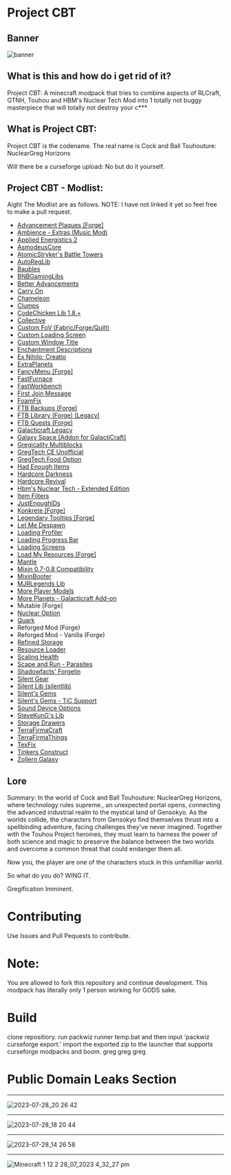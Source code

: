 # Project CBT

## Banner

![banner](https://github.com/Nrmot-GithubRepo/Project-CBT/assets/139649330/b81e24f2-218b-41d3-b4e7-3f9e90954b57)

## What is this and how do i get rid of it?



Project CBT: A minecraft modpack that tries to combine aspects of RLCraft, GTNH, Touhou and HBM's Nuclear Tech Mod into 1 totally not buggy masterpiece that will totally not destroy your c***

## What is Project CBT:

Project CBT is the codename. The real name is Cock and Ball Touhouture: NuclearGreg Horizons

Will there be a curseforge upload: No but do it yourself. 

## Project CBT - Modlist:

Aight The Modlist are as follows. NOTE: I have not linked it yet so feel free to make a pull request. 

- [Advancement Plaques [Forge]](https://www.curseforge.com/minecraft/mc-mods/advancement-plaques)
- [Ambience - Extras (Music Mod)](https://www.curseforge.com/minecraft/mc-mods/ambience-extras)
- [Applied Energistics 2](https://www.curseforge.com/minecraft/mc-mods/applied-energistics-2)
- [AsmodeusCore](https://www.curseforge.com/minecraft/mc-mods/asmodeuscore)
- [AtomicStryker's Battle Towers](https://www.curseforge.com/minecraft/mc-mods/atomicstrykers-battle-towers)
- [AutoRegLib](https://www.curseforge.com/minecraft/mc-mods/autoreglib)
- [Baubles](https://www.curseforge.com/minecraft/mc-mods/baubles)
- [BNBGamingLibs](https://www.curseforge.com/minecraft/mc-mods/bnbgaminglib)
- [Better Advancements](https://www.curseforge.com/minecraft/mc-mods/better-advancements)
- [Carry On](https://www.curseforge.com/minecraft/mc-mods/carry-on)
- [Chameleon](https://www.curseforge.com/minecraft/mc-mods/chameleon)
- [Clumps](https://www.curseforge.com/minecraft/mc-mods/clumps)
- [CodeChicken Lib 1.8.+](https://www.curseforge.com/minecraft/mc-mods/codechicken-lib-1-8)
- [Collective](https://www.curseforge.com/minecraft/mc-mods/collective)
- [Custom FoV (Fabric/Forge/Quilt)](https://www.curseforge.com/minecraft/mc-mods/custom-fov)
- [Custom Loading Screen](https://www.curseforge.com/minecraft/mc-mods/better-loading-screen)
- [Custom Window Title](https://www.curseforge.com/minecraft/mc-mods/custom-window-title)
- [Enchantment Descriptions](https://www.curseforge.com/minecraft/mc-mods/enchantment-descriptions)
- [Ex Nihilo: Creatio](https://www.curseforge.com/minecraft/mc-mods/ex-nihilo-creatio)
- [ExtraPlanets](https://www.curseforge.com/minecraft/mc-mods/extraplanets)
- [FancyMenu [Forge]](https://www.curseforge.com/minecraft/mc-mods/fancymenu-forge)
- [FastFurnace](https://www.curseforge.com/minecraft/mc-mods/fastfurnace)
- [FastWorkbench](https://www.curseforge.com/minecraft/mc-mods/fastworkbench)
- [First Join Message](https://www.curseforge.com/minecraft/mc-mods/first-join-message)
- [FoamFix](https://www.curseforge.com/minecraft/mc-mods/foamfix-optimization-mod)
- [FTB Backups (Forge)](https://www.curseforge.com/minecraft/mc-mods/ftb-backups-forge)
- [FTB Library (Forge) (Legacy)](https://www.curseforge.com/minecraft/mc-mods/ftb-library-legacy-forge)
- [FTB Quests (Forge)](https://www.curseforge.com/minecraft/mc-mods/ftb-quests-forge)
- [Galacticraft Legacy](https://www.curseforge.com/minecraft/mc-mods/galacticraft-legacy)
- [Galaxy Space [Addon for GalactiCraft]](https://www.curseforge.com/minecraft/mc-mods/galaxy-space-addon-for-galacticraft)
- [Gregicality Multiblocks](https://www.curseforge.com/minecraft/mc-mods/gregicality-multiblocks)
- [GregTech CE Unofficial](https://www.curseforge.com/minecraft/mc-mods/gregtech-ce-unofficial)
- [GregTech Food Option](https://www.curseforge.com/minecraft/mc-mods/gregtech-food-option)
- [Had Enough Items](https://www.curseforge.com/minecraft/mc-mods/had-enough-items)
- [Hardcore Darkness](https://www.curseforge.com/minecraft/mc-mods/hardcore-darkness)
- [Hardcore Revival](https://www.curseforge.com/minecraft/mc-mods/hardcore-revival)
- [Hbm's Nuclear Tech - Extended Edition](https://www.curseforge.com/minecraft/mc-mods/hbms-nuclear-tech-mod-extended-edition)
- [Item Filters](https://www.curseforge.com/minecraft/mc-mods/item-filters)
- [JustEnoughIDs](https://www.curseforge.com/minecraft/mc-mods/jeid)
- [Konkrete [Forge]](https://www.curseforge.com/minecraft/mc-mods/konkrete)
- [Legendary Tooltips [Forge]](https://www.curseforge.com/minecraft/mc-mods/legendary-tooltips)
- [Let Me Despawn](https://www.curseforge.com/minecraft/mc-mods/let-me-despawn)
- [Loading Profiler](https://www.curseforge.com/minecraft/mc-mods/loading-profiler)
- [Loading Progress Bar](https://www.curseforge.com/minecraft/mc-mods/loading-progress-bar)
- [Loading Screens](https://www.curseforge.com/minecraft/mc-mods/loading-screens)
- [Load My Resources [Forge]](https://www.curseforge.com/minecraft/mc-mods/load-my-resources-forge)
- [Mantle](https://www.curseforge.com/minecraft/mc-mods/mantle)
- [Mixin 0.7-0.8 Compatibility](https://www.curseforge.com/minecraft/mc-mods/mixin-0-7-0-8-compatibility)
- [MixinBooter](https://www.curseforge.com/minecraft/mc-mods/mixin-booter)
- [MJRLegends Lib](https://www.curseforge.com/minecraft/mc-mods/mjrlegendslib)
- [More Player Models](https://www.curseforge.com/minecraft/mc-mods/more-player-models)
- [More Planets - Galacticraft Add-on](https://www.curseforge.com/minecraft/mc-mods/more-planets-gc-addon)
- Mutable [Forge]
- [Nuclear Option](https://www.curseforge.com/minecraft/mc-mods/nuclear-option)
- [Quark](https://www.curseforge.com/minecraft/mc-mods/quark)
- Reforged Mod (Forge)
- Reforged Mod - Vanilla (Forge)
- [Refined Storage](https://www.curseforge.com/minecraft/mc-mods/refined-storage)
- [Resource Loader](https://www.curseforge.com/minecraft/mc-mods/resource-loader)
- [Scaling Health](https://www.curseforge.com/minecraft/mc-mods/scaling-health)
- [Scape and Run - Parasites](https://www.curseforge.com/minecraft/mc-mods/scape-and-run-parasites)
- [Shadowfacts' Forgelin](https://www.curseforge.com/minecraft/mc-mods/shadowfacts-forgelin)
- [Silent Gear](https://www.curseforge.com/minecraft/mc-mods/silent-gear)
- [Silent Lib (silentlib)](https://www.curseforge.com/minecraft/mc-mods/silent-lib)
- [Silent's Gems](https://www.curseforge.com/minecraft/mc-mods/silents-gems)
- [Silent's Gems - TiC Support](https://www.curseforge.com/minecraft/mc-mods/silents-gems-tic-support)
- [Sound Device Options](https://www.curseforge.com/minecraft/mc-mods/more-sound-config)
- [SteveKunG's Lib](https://www.curseforge.com/minecraft/mc-mods/stevekungs-lib)
- [Storage Drawers](https://www.curseforge.com/minecraft/mc-mods/storage-drawers)
- [TerraFirmaCraft](https://www.curseforge.com/minecraft/mc-mods/terrafirmacraft)
- [TerraFirmaThings](https://www.curseforge.com/minecraft/mc-mods/terrafirmathings)
- [TexFix](https://www.curseforge.com/minecraft/mc-mods/texfix)
- [Tinkers Construct](https://www.curseforge.com/minecraft/mc-mods/tinkers-construct)
- [Zollern Galaxy](https://www.curseforge.com/minecraft/mc-mods/zollern-galaxy)


## Lore

Summary: In the world of Cock and Ball Touhouture: NuclearGreg Horizons, where technology rules supreme., an unexpected portal opens, connecting the advanced industrial realm to the mystical land of Gensokyo. As the worlds collide, the characters from Gensokyo find themselves thrust into a spellbinding adventure, facing challenges they've never imagined. Together with the Touhou Project heroines, they must learn to harness the power of both science and magic to preserve the balance between the two worlds and overcome a common threat that could endanger them all.

Now you, the player are one of the characters stuck in this unfamilliar world.

So what do you do? WING IT. 

Gregification Imminent. 

# Contributing

Use Issues and Pull Pequests to contribute.

# Note:

You are allowed to fork this repository and continue development. This modpack has literally only 1 person working for GODS sake.

# Build

clone repositiory. run packwiz runner temp.bat and then input 'packwiz curseforge export.' import the exported zip to the launcher that supports curseforge modpacks and boom. greg greg greg

# Public Domain Leaks Section

---

![2023-07-28_20 26 42](https://github.com/Nrmot-GithubRepo/Project-CBT/assets/139649330/f0f29bc3-5a17-444c-8106-e12db6c9420b)

---

![2023-07-28_18 20 44](https://github.com/Nrmot-GithubRepo/Project-CBT/assets/139649330/41ae6e91-1bc0-4cb4-b459-1534e639f53c)

---

![2023-07-28_14 26 58](https://github.com/Nrmot-GithubRepo/Project-CBT/assets/139649330/c0c10202-438f-45e6-aa25-1e7660b19bb8)

---

![Minecraft 1 12 2 28_07_2023 4_32_27 pm](https://github.com/Nrmot-GithubRepo/Project-CBT/assets/139649330/9344845a-f2d0-433a-b527-833046d11bd2)



